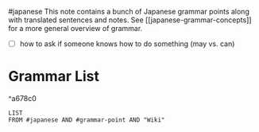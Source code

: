 #japanese 
This note contains a bunch of Japanese grammar points along with translated sentences and notes. See [[japanese-grammar-concepts]] for a more general overview of grammar.

- [ ] how to ask if someone knows how to do something (may vs. can)
# Grammar List
^a678c0
```dataview
LIST
FROM #japanese AND #grammar-point AND "Wiki"
```




